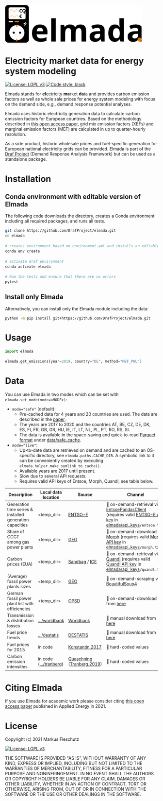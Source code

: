 <img src="elmada_logo.svg" width="450" alt="elmada logo">

# Electricity market data for energy system modeling

[![License: LGPL v3](https://img.shields.io/badge/License-LGPL%20v3-blue.svg)](https://www.gnu.org/licenses/lgpl-3.0)
[![Code style: black](https://img.shields.io/badge/code%20style-black-000000.svg)](https://github.com/psf/black)

Elmada stands for **el**ectricity **ma**rket **da**ta and provides carbon emission factors as well as whole sale prices for energy system modeling with focus on the demand side, e.g., demand response potential analyses.

Elmada uses historic electricity generation data to calculate carbon emission factors for European countries.
Based on the methodology described in [this open access paper](https://doi.org/10.1016/j.apenergy.2021.117040), grid mix emission factors (XEFs) and marginal emission factors (MEF) are calculated in up to quarter-hourly resolution.

As a side product, historic wholesale prices and fuel-specific generation for European national electricity grids can be provided.
Elmada is part of the [Draf Project](https://github.com/DrafProject) (Demand Response Analysis Framework) but can be used as a standalone package.

# Installation

## Conda environment with editable version of Elmada

The following code downloads the directory, creates a Conda environment including all required packages, and runs all tests.

```bash
git clone https://github.com/DrafProject/elmada.git
cd elmada

# creates environment based on environment.yml and installs an editable local Elmada version
conda env create

# activate draf environment
conda activate elmada

# Run the tests and ensure that there are no errors
pytest
```

## Install only Elmada

Alternatively, you can install only the Elmada module including the data:

```bash
python -m pip install git+https://github.com/DrafProject/elmada.git
```

# Usage

```python
import elmada

elmada.get_emissions(year=2019, country="DE", method="MEF_PWL")
```


# Data

You can use Elmada in two modes which can be set with `elmada.set_mode(mode=<MODE>)`:

* `mode="safe"` (default):
  * Pre-cached data for 4 years and 20 countries are used. The data are described in the [paper](https://doi.org/10.1016/j.apenergy.2021.117040).
  * The years are 2017 to 2020 and the countries AT, BE, CZ, DE, DK, ES, FI, FR, GB, GR, HU, IE, IT, LT, NL, PL, PT, RO, RS, SI.
  * The data is available in the space-saving and quick-to-read [Parquet format](https://parquet.apache.org/) under [data/safe_cache](elmada/data/safe_cache).
* `mode="live"`:
  * Up-to-date data are retrieved on demand and are cached to an OS-specific directory, see `elmada.paths.CACHE_DIR`. A symbolic link to it can be conveniently created by executing `elmada.helper.make_symlink_to_cache()`.
  * Available years are 2017 until present.
  * Slow due to several API requests.
  * Requires valid API keys of Entsoe, Morph, Quandl, see table below.

| Description | Local data location | Source | Channel |
|-|-|-|-|
| Generation time series & installed generation capacities | <temp_dir> | [ENTSO-E](https://transparency.entsoe.eu/) | 🔌 on-demand-retrieval via [EntsoePandasClient](https://github.com/EnergieID/entsoe-py#EntsoePandasClient) (requires valid [ENTSO-E API key](https://transparency.entsoe.eu/content/static_content/Static%20content/web%20api/Guide.html) in [elmada/api_keys](elmada/api_keys)`/entsoe.txt`) |
| Share of CCGT among gas power plants | <temp_dir> | [GEO](http://globalenergyobservatory.org/) | 🔌 on-demand-download via [Morph](https://morph.io/) (requires valid [Morph API key](https://morph.io/documentation/api) in [elmada/api_keys](elmada/api_keys)`/morph.txt`)|
| Carbon prices (EUA)| <temp_dir> | [Sandbag](https://sandbag.org.uk/carbon-price-viewer/) / [ICE](https://www.theice.com/)| 🔌 on-demand-retrieval via [Quandl](https://www.quandl.com/) (requires valid [Quandl API key](https://docs.quandl.com/docs#section-authentication) in [elmada/api_keys](elmada/api_keys)`/quandl.txt`) |
| (Average) fossil power plants sizes | <temp_dir> | [GEO](http://globalenergyobservatory.org/) | 🔌 on-demand-scraping via [BeautifulSoup4](https://pypi.org/project/beautifulsoup4/) |
| German fossil power plant list with efficiencies | <temp_dir> | [OPSD](https://open-power-system-data.org/)  | 🔌 on-demand-download from [here](https://data.open-power-system-data.org/conventional_power_plants/latest/) |
| Transmission & distribution losses | [.../worldbank](elmada/data/raw/worldbank) | [Worldbank](https://databank.worldbank.org/reports.aspx?source=2&series=EG.ELC.LOSS.ZS) | 💾 manual download from [here](https://databank.worldbank.org/reports.aspx?source=2&series=EG.ELC.LOSS.ZS)  |
| Fuel price trends | [.../destatis](elmada/data/raw/destatis) | [DESTATIS](https://www.destatis.de/) | 💾 manual download from [here](https://www.destatis.de/DE/Themen/Wirtschaft/Preise/Publikationen/Energiepreise/energiepreisentwicklung-xlsx-5619001.xlsx?__blob=publicationFile) |
| Fuel prices for 2015 | in code | [Konstantin.2017](https://doi.org/10.1007/978-3-662-49823-1) | 🔢 hard-coded values |
| Carbon emission intensities | in code ([.../tranberg](elmada/data/raw/tranberg)) | [Quaschning](https://www.volker-quaschning.de/datserv/CO2-spez/index_e.ph) ([Tranberg.2019](https://doi.org/10.1016/j.esr.2019.100367)) | 🔢 hard-coded values |

# Citing Elmada

If you use Elmada for academic work please consider citing [this open access paper](https://doi.org/10.1016/j.apenergy.2021.117040) published in Applied Energy in 2021.

# License

Copyright (c) 2021 Markus Fleschutz

[![License: LGPL v3](https://img.shields.io/badge/License-LGPL%20v3-blue.svg)](https://www.gnu.org/licenses/lgpl-3.0)

THE SOFTWARE IS PROVIDED "AS IS", WITHOUT WARRANTY OF ANY KIND, EXPRESS OR IMPLIED, INCLUDING BUT NOT LIMITED TO THE WARRANTIES OF MERCHANTABILITY, FITNESS FOR A PARTICULAR PURPOSE AND NONINFRINGEMENT. IN NO EVENT SHALL THE AUTHORS OR COPYRIGHT HOLDERS BE LIABLE FOR ANY CLAIM, DAMAGES OR OTHER LIABILITY, WHETHER IN AN ACTION OF CONTRACT, TORT OR OTHERWISE, ARISING FROM, OUT OF OR IN CONNECTION WITH THE SOFTWARE OR THE USE OR OTHER DEALINGS IN THE SOFTWARE.
